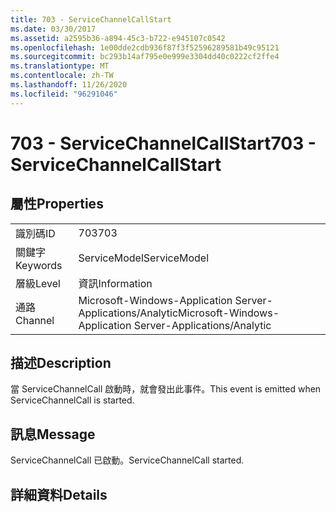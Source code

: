 ```yaml
---
title: 703 - ServiceChannelCallStart
ms.date: 03/30/2017
ms.assetid: a2595b36-a894-45c3-b722-e945107c0542
ms.openlocfilehash: 1e00dde2cdb936f87f3f52596289581b49c95121
ms.sourcegitcommit: bc293b14af795e0e999e3304dd40c0222cf2ffe4
ms.translationtype: MT
ms.contentlocale: zh-TW
ms.lasthandoff: 11/26/2020
ms.locfileid: "96291046"
---
```

# <a name="703---servicechannelcallstart"></a><span data-ttu-id="00e4a-102">703 - ServiceChannelCallStart</span><span class="sxs-lookup"><span data-stu-id="00e4a-102">703 - ServiceChannelCallStart</span></span>

## <a name="properties"></a><span data-ttu-id="00e4a-103">屬性</span><span class="sxs-lookup"><span data-stu-id="00e4a-103">Properties</span></span>  
  
|||  
|-|-|  
|<span data-ttu-id="00e4a-104">識別碼</span><span class="sxs-lookup"><span data-stu-id="00e4a-104">ID</span></span>|<span data-ttu-id="00e4a-105">703</span><span class="sxs-lookup"><span data-stu-id="00e4a-105">703</span></span>|  
|<span data-ttu-id="00e4a-106">關鍵字</span><span class="sxs-lookup"><span data-stu-id="00e4a-106">Keywords</span></span>|<span data-ttu-id="00e4a-107">ServiceModel</span><span class="sxs-lookup"><span data-stu-id="00e4a-107">ServiceModel</span></span>|  
|<span data-ttu-id="00e4a-108">層級</span><span class="sxs-lookup"><span data-stu-id="00e4a-108">Level</span></span>|<span data-ttu-id="00e4a-109">資訊</span><span class="sxs-lookup"><span data-stu-id="00e4a-109">Information</span></span>|  
|<span data-ttu-id="00e4a-110">通路</span><span class="sxs-lookup"><span data-stu-id="00e4a-110">Channel</span></span>|<span data-ttu-id="00e4a-111">Microsoft-Windows-Application Server-Applications/Analytic</span><span class="sxs-lookup"><span data-stu-id="00e4a-111">Microsoft-Windows-Application Server-Applications/Analytic</span></span>|  
  
## <a name="description"></a><span data-ttu-id="00e4a-112">描述</span><span class="sxs-lookup"><span data-stu-id="00e4a-112">Description</span></span>  

 <span data-ttu-id="00e4a-113">當 ServiceChannelCall 啟動時，就會發出此事件。</span><span class="sxs-lookup"><span data-stu-id="00e4a-113">This event is emitted when ServiceChannelCall is started.</span></span>  
  
## <a name="message"></a><span data-ttu-id="00e4a-114">訊息</span><span class="sxs-lookup"><span data-stu-id="00e4a-114">Message</span></span>  

 <span data-ttu-id="00e4a-115">ServiceChannelCall 已啟動。</span><span class="sxs-lookup"><span data-stu-id="00e4a-115">ServiceChannelCall started.</span></span>  
  
## <a name="details"></a><span data-ttu-id="00e4a-116">詳細資料</span><span class="sxs-lookup"><span data-stu-id="00e4a-116">Details</span></span>
